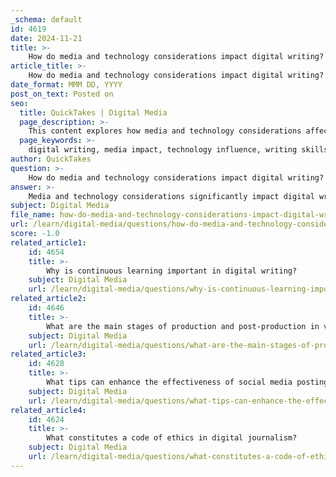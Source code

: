 ```yaml
---
_schema: default
id: 4619
date: 2024-11-21
title: >-
    How do media and technology considerations impact digital writing?
article_title: >-
    How do media and technology considerations impact digital writing?
date_format: MMM DD, YYYY
post_on_text: Posted on
seo:
  title: QuickTakes | Digital Media
  page_description: >-
    This content explores how media and technology considerations affect digital writing, highlighting the impact on teaching, writing skills development, conciseness, digital literacy, and research habits.
  page_keywords: >-
    digital writing, media impact, technology influence, writing skills, teaching writing, digital literacy, research habits, conciseness, social media writing, educational technology
author: QuickTakes
question: >-
    How do media and technology considerations impact digital writing?
answer: >-
    Media and technology considerations significantly impact digital writing in various ways, influencing both the writing process and the skills required for effective communication in a digital landscape.\n\n1. **Teaching and Learning**: Digital tools have been reported to facilitate the teaching of writing. A plurality of teachers from the Advanced Placement (AP) and National Writing Project (NWP) indicates that digital technologies make it easier to teach writing, with 50% of educators affirming this perspective. These tools allow for interactive platforms where students can collaborate, edit, and provide feedback on each other's work, enhancing the learning experience (gathered information points 1, 3, and 12).\n\n2. **Writing Skills Development**: The integration of digital devices in education has raised concerns about the development of writing skills. While digital tools can enhance engagement and provide new avenues for expression, they may also contribute to issues such as poor punctuation, syntactical confusion, and a lack of attentiveness in writing (gathered information point 0). This duality highlights the need for educators to balance the use of technology with traditional writing skills.\n\n3. **Conciseness and Brevity**: The constraints imposed by social media platforms, such as character limits, necessitate that writers condense their thoughts and ideas. This requirement fosters a style of writing that emphasizes conciseness and clarity, which can be both a challenge and an opportunity for writers to refine their communication skills (gathered information point 10).\n\n4. **Digital Literacy**: As digital media becomes increasingly prevalent, developing digital literacy skills is essential for effective writing. This includes understanding how to navigate various digital platforms, engage with audiences, and adapt writing styles to suit different formats and contexts (gathered information point 11). The rise of digital media has transformed journalism, requiring writers to adapt to new technologies and audience expectations, such as real-time updates and interactive content (gathered information point 13).\n\n5. **Research and Writing Habits**: Digital technologies have reshaped students' research and writing habits. The accessibility of information online has changed how students gather data and formulate their writing, often leading to a reliance on digital sources that may affect the depth and quality of their work (gathered information point 11).\n\nIn summary, while media and technology considerations present challenges in terms of writing skills and habits, they also offer valuable tools for enhancing the teaching and learning of writing. The evolution of digital writing necessitates a continuous adaptation of pedagogical approaches to ensure that students develop the necessary skills to thrive in a digital world.
subject: Digital Media
file_name: how-do-media-and-technology-considerations-impact-digital-writing.md
url: /learn/digital-media/questions/how-do-media-and-technology-considerations-impact-digital-writing
score: -1.0
related_article1:
    id: 4654
    title: >-
        Why is continuous learning important in digital writing?
    subject: Digital Media
    url: /learn/digital-media/questions/why-is-continuous-learning-important-in-digital-writing
related_article2:
    id: 4646
    title: >-
        What are the main stages of production and post-production in video creation?
    subject: Digital Media
    url: /learn/digital-media/questions/what-are-the-main-stages-of-production-and-postproduction-in-video-creation
related_article3:
    id: 4628
    title: >-
        What tips can enhance the effectiveness of social media posting?
    subject: Digital Media
    url: /learn/digital-media/questions/what-tips-can-enhance-the-effectiveness-of-social-media-posting
related_article4:
    id: 4624
    title: >-
        What constitutes a code of ethics in digital journalism?
    subject: Digital Media
    url: /learn/digital-media/questions/what-constitutes-a-code-of-ethics-in-digital-journalism
---
```


&nbsp;